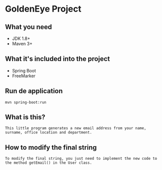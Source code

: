 # GoldenEye Project

## What you need

-   JDK 1.8+
-   Maven 3+

## What it's included into the project

- Spring Boot
- FreeMarker

## Run de application

    mvn spring-boot:run

## What is this?

    This little program generates a new email address from your name, surname, office location and department.

## How to modify the final string

    To modify the final string, you just need to implement the new code to the method getEmail() in the User class.
